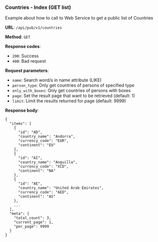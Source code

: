 ### Countries - Index (GET list)

Example about how to call to Web Service to get a public list of 
Countries

**URL**: `/api/pub/v1/countries`

**Method**: `GET`

**Response codes**: 
* `200`: Success
* `400`: Bad request
  
**Request parameters**:
* `name`: Search word/s in name attribute (LIKE)
* `person_type`: Only get countries of persons of specified type
* `only_with_boxes`: Only get countries of persons with boxes
* `page`: Set the result page that want to be retrieved (default: 1)
* `limit`: Limit the results returned for page (default: 9999)
    
**Response body**:

```
{
  "items": [
    {
      "id": "AD",
      "country_name": "Andorra",
      "currency_code": "EUR",
      "continent": "EU"
    },
    {
      "id": "AI",
      "country_name": "Anguilla",
      "currency_code": "XCD",
      "continent": "NA"
    },
    {
      "id": "AE",
      "country_name": "United Arab Emirates",
      "currency_code": "AED",
      "continent": "AS"
    },
    ...
  ],
  "meta": {
    "total_count": 3,
    "current_page": 1,
    "per_page": 9999
  }
}
```